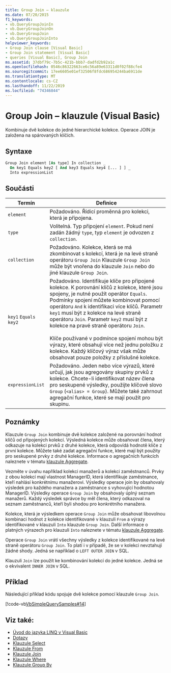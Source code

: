 ```yaml
---
title: Group Join – klauzule
ms.date: 07/20/2015
f1_keywords:
- vb.QueryGroupJoinIn
- vb.QueryGroupJoinOn
- vb.QueryGroupJoin
- vb.QueryGroupJoinInto
helpviewer_keywords:
- Group Join clause [Visual Basic]
- Group Join statement [Visual Basic]
- queries [Visual Basic], Group Join
ms.assetid: 37dbf79c-7b5c-421b-bbb7-dadfd2b92a1c
ms.openlocfilehash: 0546c86322663ce6c56a89e63311d0f02f88cfe4
ms.sourcegitcommit: 17ee6605e01ef32506f8fdc686954244ba6911de
ms.translationtype: MT
ms.contentlocale: cs-CZ
ms.lasthandoff: 11/22/2019
ms.locfileid: "74346844"
---
```

# <a name="group-join-clause-visual-basic"></a>Group Join – klauzule (Visual Basic)
Kombinuje dvě kolekce do jedné hierarchické kolekce. Operace JOIN je založena na spárovaných klíčích.  
  
## <a name="syntax"></a>Syntaxe  
  
```vb  
Group Join element [As type] In collection _  
  On key1 Equals key2 [ And key3 Equals key4 [... ] ] _  
  Into expressionList  
```  
  
## <a name="parts"></a>Součásti  
  
|Termín|Definice|  
|---|---|  
|`element`|Požadováno. Řídicí proměnná pro kolekci, která je připojena.|  
|`type`|Volitelná. Typ připojení `element`. Pokud není zadán žádný `type`, typ `element` je odvozen z `collection`.|  
|`collection`|Požadováno. Kolekce, která se má zkombinovat s kolekcí, která je na levé straně operátoru `Group Join` Klauzule `Group Join` může být vnořena do klauzule `Join` nebo do jiné klauzule `Group Join`.|  
|`key1` `Equals` `key2`|Požadováno. Identifikuje klíče pro připojené kolekce. K porovnání klíčů z kolekce, které jsou spojeny, je nutné použít operátor `Equals`. Podmínky spojení můžete kombinovat pomocí operátoru `And` k identifikaci více klíčů. Parametr `key1` musí být z kolekce na levé straně operátoru `Join`. Parametr `key2` musí být z kolekce na pravé straně operátoru `Join`.<br /><br /> Klíče používané v podmínce spojení mohou být výrazy, které obsahují více než jednu položku z kolekce. Každý klíčový výraz však může obsahovat pouze položky z příslušné kolekce.|  
|`expressionList`|Požadováno. Jeden nebo více výrazů, které určují, jak jsou agregovány skupiny prvků z kolekce. Chcete-li identifikovat název člena pro seskupené výsledky, použijte klíčové slovo `Group` (`<alias> = Group`). Můžete také zahrnout agregační funkce, které se mají použít pro skupinu.|  
  
## <a name="remarks"></a>Poznámky  
 Klauzule `Group Join` kombinuje dvě kolekce založené na porovnání hodnot klíčů od připojených kolekcí. Výsledná kolekce může obsahovat člena, který odkazuje na kolekci prvků z druhé kolekce, která odpovídá hodnotě klíče z první kolekce. Můžete také zadat agregační funkce, které mají být použity pro seskupené prvky z druhé kolekce. Informace o agregačních funkcích naleznete v tématu [klauzule Aggregate](../../../visual-basic/language-reference/queries/aggregate-clause.md).  
  
 Vezměte v úvahu například kolekci manažerů a kolekci zaměstnanců. Prvky z obou kolekcí mají vlastnost ManagerID, která identifikuje zaměstnance, kteří nahlásí konkrétnímu manažerovi. Výsledky operace join by obsahovaly výsledek pro každého manažera a zaměstnance s vyhovující hodnotou ManagerID. Výsledky operace `Group Join` by obsahovaly úplný seznam manažerů. Každý výsledek správce by měl člena, který odkazoval na seznam zaměstnanců, kteří byli shodou pro konkrétního manažera.  
  
 Kolekce, která je výsledkem operace `Group Join` může obsahovat libovolnou kombinaci hodnot z kolekce identifikované v klauzuli `From` a výrazy identifikované v klauzuli `Into` klauzule `Group Join`. Další informace o platných výrazech pro klauzuli `Into` naleznete v tématu [klauzule Aggregate](../../../visual-basic/language-reference/queries/aggregate-clause.md).  
  
 Operace `Group Join` vrátí všechny výsledky z kolekce identifikované na levé straně operátoru `Group Join`. To platí i v případě, že se v kolekci nevztahují žádné shody. Jedná se například o `LEFT OUTER JOIN` v SQL.  
  
 Klauzuli `Join` lze použít ke kombinování kolekcí do jedné kolekce. Jedná se o ekvivalent `INNER JOIN` v SQL.  
  
## <a name="example"></a>Příklad  
 Následující příklad kódu spojuje dvě kolekce pomocí klauzule `Group Join`.  
  
 [!code-vb[VbSimpleQuerySamples#14](~/samples/snippets/visualbasic/VS_Snippets_VBCSharp/VbSimpleQuerySamples/VB/QuerySamples1.vb#14)]  
  
## <a name="see-also"></a>Viz také:

- [Úvod do jazyka LINQ v Visual Basic](../../../visual-basic/programming-guide/language-features/linq/introduction-to-linq.md)
- [Dotazy](../../../visual-basic/language-reference/queries/index.md)
- [Klauzule Select](../../../visual-basic/language-reference/queries/select-clause.md)
- [Klauzule From](../../../visual-basic/language-reference/queries/from-clause.md)
- [Klauzule Join](../../../visual-basic/language-reference/queries/join-clause.md)
- [Klauzule Where](../../../visual-basic/language-reference/queries/where-clause.md)
- [Klauzule Group By](../../../visual-basic/language-reference/queries/group-by-clause.md)
